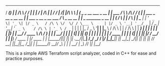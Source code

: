 
   _____ _                 _            __          _______   _______                   __                                            _                       _______      _______     __  
  / ____(_)               | |          /\ \        / / ____| |__   __|                 / _|                         /\               | |                     / / ____|  /\|__   __|/\  \ \ 
 | (___  _ _ __ ___  _ __ | | ___     /  \ \  /\  / / (___      | | ___ _ __ _ __ __ _| |_ ___  _ __ _ __ ___      /  \   _ __   __ _| |_   _ _______ _ __  | | (___   /  \  | |  /  \  | |
  \___ \| | '_ ` _ \| '_ \| |/ _ \   / /\ \ \/  \/ / \___ \     | |/ _ \ '__| '__/ _` |  _/ _ \| '__| '_ ` _ \    / /\ \ | '_ \ / _` | | | | |_  / _ \ '__| | |\___ \ / /\ \ | | / /\ \ | |
  ____) | | | | | | | |_) | |  __/  / ____ \  /\  /  ____) |    | |  __/ |  | | | (_| | || (_) | |  | | | | | |  / ____ \| | | | (_| | | |_| |/ /  __/ |    | |____) / ____ \| |/ ____ \| |
 |_____/|_|_| |_| |_| .__/|_|\___| /_/    \_\/  \/  |_____/     |_|\___|_|  |_|  \__,_|_| \___/|_|  |_| |_| |_| /_/    \_\_| |_|\__,_|_|\__, /___\___|_|    | |_____/_/    \_\_/_/    \_\ |
                    | |                                                                                                                  __/ |               \_\                       /_/ 
                    |_|                                                                                                                 |___/                                              


This is a simple AWS Terraform script analyzer, coded in C++ for ease and practice purposes.
